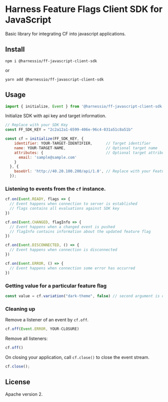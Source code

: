 # Harness Feature Flags Client SDK for JavaScript

Basic library for integrating CF into javascript applications.

## Install

```
npm i @harnessio/ff-javascript-client-sdk
```

or

```
yarn add @harnessio/ff-javascript-client-sdk
```

## Usage

```js
import { initialize, Event } from '@harnessio/ff-javascript-client-sdk'
```

Initialize SDK with api key and target information.

```js
// Replace with your SDK Key
const FF_SDK_KEY = "2c2a12a1-6599-406e-96c4-031a51c8a51b"

const cf = initialize(FF_SDK_KEY, {
    identifier: YOUR-TARGET-IDENTIFIER,      // Target identifier
    name: YOUR-TARGET-NAME,                  // Optional target name
    attributes: {                            // Optional target attributes
      email: 'sample@sample.com'
    }
  }, {
    baseUrl: 'http://40.20.100.200/api/1.0', // Replace with your Feature Flags server
  });
```

### Listening to events from the `cf` instance.

```js
cf.on(Event.READY, flags => {
  // Event happens when connection to server is established
  // flags contains all evaluations against SDK key
})

cf.on(Event.CHANGED, flagInfo => {
  // Event happens when a changed event is pushed
  // flagInfo contains information about the updated feature flag
})

cf.on(Event.DISCONNECTED, () => {
  // Event happens when connection is disconnected
})

cf.on(Event.ERROR, () => {
  // Event happens when connection some error has occurred
})
```

### Getting value for a particular feature flag

```js
const value = cf.variation("dark-theme", false) // second argument is default value when variation does not exist
```

### Cleaning up

Remove a listener of an event by `cf.off`.

```js
cf.off(Event.ERROR, YOUR-CLOSURE)
```

Remove all listeners:

```js
cf.off()
```

On closing your application, call `cf.close()` to close the event stream.

```js
cf.close();
```

## License

Apache version 2.